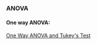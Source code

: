 
### ANOVA

#### One way ANOVA: 
[One Way ANOVA and Tukey's Test](https://www.r-bloggers.com/anova-and-tukeys-test-on-r/)
